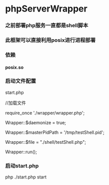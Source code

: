 # phpServerWrapper

### 之前部署php服务一直都是shell脚本 

### 此框架可以直接利用posix进行进程部署

### 依赖
#### posix.so

### 启动文件配置

start.php

//加载文件

require_once './wrapper/wrapper.php';

Wrapper::$daemonize = true;

Wrapper::$masterPidPath = '/tmp/testShell.pid';

Wrapper::$file = "./shell/testShell.php";

Wrapper::run();


### 启动start.php

php ./start.php start
